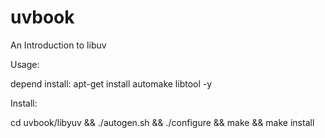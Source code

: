 uvbook
======

An Introduction to libuv

Usage:

depend install: apt-get install automake libtool -y

Install:

cd uvbook/libyuv && ./autogen.sh && ./configure && make && make install
